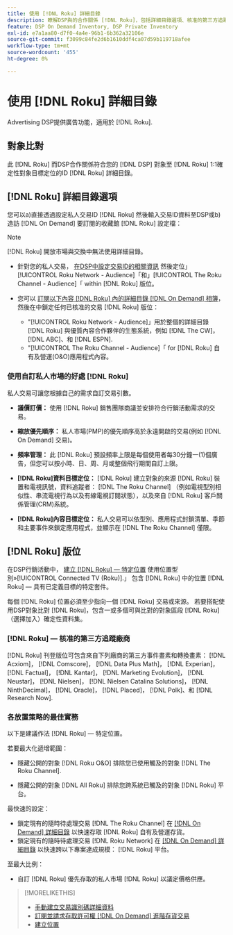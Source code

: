 ```yaml
---
title: 使用 [!DNL Roku] 詳細目錄
description: 瞭解DSP與的合作關係 [!DNL Roku]，包括詳細目錄選項、核准的第三方追蹤廠商，以及 [!DNL Roku] — 特定位置。
feature: DSP On Demand Inventory, DSP Private Inventory
exl-id: e7a1aa80-d7f0-4a4e-96b1-6b362a32106e
source-git-commit: f3099c84fe2d6b1610ddf4ca07d59b119718afee
workflow-type: tm+mt
source-wordcount: '455'
ht-degree: 0%

---
```


# 使用 [!DNL Roku] 詳細目錄

Advertising DSP提供廣告功能，適用於 [!DNL Roku].

## 對象比對

此 [!DNL Roku] 而DSP合作關係符合您的 [!DNL DSP] 對象至 [!DNL Roku] 1:1確定性對象目標定位的ID [!DNL Roku] 詳細目錄。

## [!DNL Roku] 詳細目錄選項

您可以a)直接透過設定私人交易ID [!DNL Roku] 然後輸入交易ID資料至DSP或b)造訪 [!DNL On Demand] 要訂閱的收藏館 [!DNL Roku] 設定檔：

>[!NOTE]
>
>[!DNL Roku] 開放市場與交換中無法使用詳細目錄。

* 針對您的私人交易， [在DSP中設定交易ID的相關資訊](/help/dsp/inventory/deal-id-create.md) 然後定位」[!UICONTROL Roku Network - Audience]「和」[!UICONTROL The Roku Channel - Audience]「 within [!DNL Roku] 版位。<!-- Or do you target the deal ID?? I see those strings for Roku On Demand inventory. Clarify if all Roku private deals show up as one or the other of these in Roku Private inventory in Roku placement settings. -->

* 您可以 [訂閱以下內容 [!DNL Roku] 內的詳細目錄 [!DNL On Demand] 相簿](/help/dsp/inventory/on-demand-inventory-subscribe.md)，然後在中鎖定任何已核准的交易 [!DNL Roku] 版位：

   * &quot;[!UICONTROL Roku Network - Audience]」用於整個的詳細目錄 [!DNL Roku] 與優質內容合作夥伴的生態系統，例如 [!DNL The CW]， [!DNL ABC]、和 [!DNL ESPN].
   * &quot;[!UICONTROL The Roku Channel - Audience]「 for [!DNL Roku] 自有及營運(O&amp;O)應用程式內容。

### 使用自訂私人市場的好處 [!DNL Roku]

私人交易可讓您根據自己的需求自訂交易引數。

* **議價訂價：** 使用 [!DNL Roku] 銷售團隊商議並安排符合行銷活動需求的交易。

* **縮放優先順序：** 私人市場(PMP)的優先順序高於永遠開啟的交易(例如 [!DNL On Demand] 交易)。

* **頻率管理：** 此 [!DNL Roku] 預設頻率上限是每個使用者每30分鐘一(1)個廣告，但您可以按小時、日、周、月或整個飛行期間自訂上限。<!-- Within the DSP placement settings? NO - you negotiate this with Roku, but Christine to confirm with Amanda whether you should be able to edit this in placement. -->

* **[!DNL Roku]資料目標定位：** [!DNL Roku] 建立對象的來源 [!DNL Roku] 裝置和電視訊號，資料追蹤者： [!DNL The Roku Channel] （例如電視型別相似性、串流電視行為以及有線電視訂閱狀態），以及來自 [!DNL Roku] 客戶關係管理(CRM)系統。

* **[!DNL Roku]內容目標定位：** 私人交易可以依型別、應用程式封鎖清單、季節和主要事件來鎖定應用程式，並顯示在 [!DNL The Roku Channel] 僅限。

## [!DNL Roku] 版位

在DSP行銷活動中， [建立 [!DNL Roku] — 特定位置](/help/dsp/campaign-management/placements/placement-create.md) 使用位置型別»[!UICONTROL Connected TV (Roku)].」 包含 [!DNL Roku] 中的位置 [!DNL Roku] — 具有已定義目標的特定套件。

每個 [!DNL Roku] 位置必須至少指向一個 [!DNL Roku] 交易或來源。 若要搭配使用DSP對象比對 [!DNL Roku]，包含一或多個可與比對的對象區段 [!DNL Roku] （選擇加入）確定性資料集。

### [!DNL Roku] — 核准的第三方追蹤廠商

[!DNL Roku] 刊登版位可包含來自下列廠商的第三方事件畫素和轉換畫素：  [!DNL Acxiom]， [!DNL Comscore]， [!DNL Data Plus Math]， [!DNL Experian]， [!DNL Factual]， [!DNL Kantar]， [!DNL Marketing Evolution]， [!DNL Neustar]， [!DNL Nielsen]， [!DNL Nielsen Catalina Solutions]， [!DNL NinthDecimal]， [!DNL Oracle]， [!DNL Placed]， [!DNL Polk]、和 [!DNL Research Now].

### 各放置策略的最佳實務

以下是建議作法 [!DNL Roku] — 特定位置。

若要最大化遞增範圍：

* 隱藏公開的對象 [!DNL Roku O&O] 排除您已使用觸及的對象 [!DNL The Roku Channel].

* 隱藏公開的對象 [!DNL All Roku] 排除您跨系統已觸及的對象 [!DNL Roku] 平台。

最快速的設定：

* 鎖定現有的隨時待處理交易 [!DNL The Roku Channel] 在 [[!DNL On Demand] 詳細目錄](/help/dsp/inventory/on-demand-inventory-subscribe.md) 以快速存取 [!DNL Roku] 自有及營運存貨。
* 鎖定現有的隨時待處理交易 [!DNL Roku Network] 在 [[!DNL On Demand] 詳細目錄](/help/dsp/inventory/on-demand-inventory-subscribe.md) 以快速跨以下專案達成規模： [!DNL Roku] 平台。

至最大比例：

* 自訂 [!DNL Roku] 優先存取的私人市場 [!DNL Roku] 以議定價格供應。

>[!MORELIKETHIS]
>
>* [手動建立交易識別碼詳細資料](/help/dsp/inventory/deal-id-create.md)
> * [訂閱並請求存取許可權 [!DNL On Demand] 進階存貨交易](/help/dsp/inventory/on-demand-inventory-subscribe.md)
>* [建立位置](/help/dsp/campaign-management/placements/placement-create.md)
